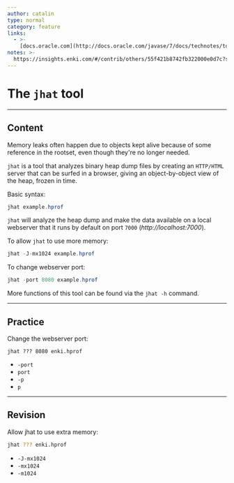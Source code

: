 ```yaml
---
author: catalin
type: normal
category: feature
links:
  - >-
    [docs.oracle.com](http://docs.oracle.com/javase/7/docs/technotes/tools/share/jhat.html){website}
notes: >-
  https://insights.enki.com/#/contrib/others/55f421b8742fb322000e0d7c?search=khandelwalrinki
---
```


# The `jhat` tool


---

## Content

Memory leaks often happen due to objects kept alive because of some reference in the rootset, even though they're no longer needed.

 `jhat` is a tool that analyzes binary heap dump files by creating an `HTTP/HTML` server that can be surfed in a browser, giving an object-by-object view of the heap, frozen in time.  

Basic syntax:

```java
jhat example.hprof

```

`jhat` will analyze the heap dump and make the data available on a local webserver that it runs by default on port `7000` (*http://localhost:7000*). 

To allow `jhat` to use more memory:

```java
jhat -J-mx1024 example.hprof 
```

To change webserver port:

```java
jhat -port 8080 example.hprof 
```

More functions of this tool can be found via the `jhat -h` command.


---

## Practice

Change the webserver port:

    jhat ??? 8080 enki.hprof

* `-port`
* `port`
* `-p`
* `p`


---

## Revision

Allow jhat to use extra memory:

```bash
jhat ??? enki.hprof
```

* `-J-mx1024`
* `-mx1024`
* `-m1024`
